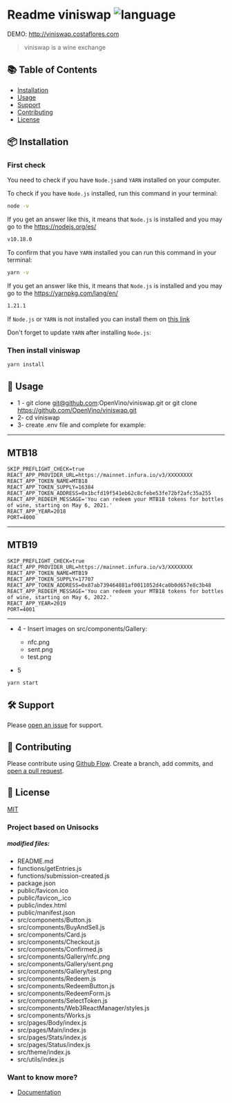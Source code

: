# Readme viniswap ![language](https://img.shields.io/badge/language-javascript-blue.svg)
DEMO: http://viniswap.costaflores.com

> viniswap is a wine exchange

## :books: Table of Contents

- [Installation](#package-installation)
- [Usage](#rocket-usage)
- [Support](#hammer_and_wrench-support)
- [Contributing](#memo-contributing)
- [License](#scroll-license)

## :package: Installation

### First check

You need to check if you have `Node.js`and `YARN` installed on your computer.

To check if you have `Node.js` installed, run this command in your terminal:

```sh
node -v
```

If you get an answer like this, it means that `Node.js` is installed and you may go to the https://nodejs.org/es/

```sh
v10.18.0
```

To confirm that you have `YARN` installed you can run this command in your terminal:

```sh
yarn -v
```

If you get an answer like this, it means that `Node.js` is installed and you may go to the https://yarnpkg.com/lang/en/

```sh
1.21.1
```

If `Node.js` or `YARN` is not installed you can install them on [this link](https://nodejs.org/en/)

Don't forget to update `YARN` after installing `Node.js`:

### Then install viniswap

```sh
yarn install
```

## :rocket: Usage

* 1 - git clone git@github.com:OpenVino/viniswap.git or git clone https://github.com/OpenVino/viniswap.git
* 2- cd viniswap
* 3- create .env file and complete
for example: 
---
MTB18
---
    SKIP_PREFLIGHT_CHECK=true
    REACT_APP_PROVIDER_URL=https://mainnet.infura.io/v3/XXXXXXXX
    REACT_APP_TOKEN_NAME=MTB18
    REACT_APP_TOKEN_SUPPLY=16384
    REACT_APP_TOKEN_ADDRESS=0x1bcfd19f541eb62c8cfebe53fe72bf2afc35a255
    REACT_APP_REDEEM_MESSAGE='You can redeem your MTB18 tokens for bottles of wine, starting on May 6, 2021.'
    REACT_APP_YEAR=2018
    PORT=4000
---
MTB19
---
    SKIP_PREFLIGHT_CHECK=true
    REACT_APP_PROVIDER_URL=https://mainnet.infura.io/v3/XXXXXXXX
    REACT_APP_TOKEN_NAME=MTB19
    REACT_APP_TOKEN_SUPPLY=17707
    REACT_APP_TOKEN_ADDRESS=0x87ab739464881af0011052d4ca0b0d657e8c3b48
    REACT_APP_REDEEM_MESSAGE='You can redeem your MTB18 tokens for bottles of wine, starting on May 6, 2022.'
    REACT_APP_YEAR=2019
    PORT=4001
---

* 4 - 
    Insert images on src/components/Gallery: 
    * nfc.png
    * sent.png 
    * test.png

* 5 

```sh
yarn start
```

## :hammer_and_wrench: Support

Please [open an issue](https://github.com/OpenVino/viniswap) for support.

## :memo: Contributing

Please contribute using [Github Flow](https://guides.github.com/introduction/flow/). Create a branch, add commits, and [open a pull request](https://github.com/leonard-henriquez/readme-boilerplate/compare/).

## :scroll: License

[MIT](LICENSE)

### Project based on Unisocks
##### modified files:

* README.md
* functions/getEntries.js
* functions/submission-created.js
* package.json
* public/favicon.ico
* public/favicon_.ico
* public/index.html
* public/manifest.json
* src/components/Button.js
* src/components/BuyAndSell.js
* src/components/Card.js
* src/components/Checkout.js
* src/components/Confirmed.js
* src/components/Gallery/nfc.png
* src/components/Gallery/sent.png
* src/components/Gallery/test.png
* src/components/Redeem.js
* src/components/RedeemButton.js
* src/components/RedeemForm.js
* src/components/SelectToken.js
* src/components/Web3ReactManager/styles.js
* src/components/Works.js
* src/pages/Body/index.js
* src/pages/Main/index.js
* src/pages/Stats/index.js
* src/pages/Status/index.js
* src/theme/index.js
* src/utils/index.js


### Want to know more?

* [Documentation](http://wiki.costaflores.com/)
